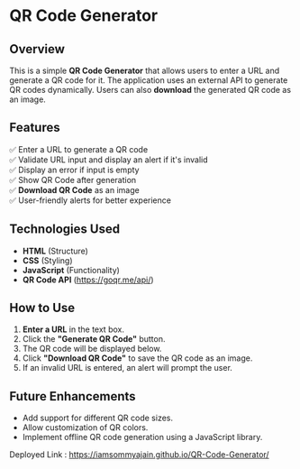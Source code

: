 # QR Code Generator

## Overview
This is a simple **QR Code Generator** that allows users to enter a URL and generate a QR code for it. The application uses an external API to generate QR codes dynamically. Users can also **download** the generated QR code as an image.

## Features
✅ Enter a URL to generate a QR code  
✅ Validate URL input and display an alert if it's invalid  
✅ Display an error if input is empty  
✅ Show QR Code after generation  
✅ **Download QR Code** as an image  
✅ User-friendly alerts for better experience  

## Technologies Used
- **HTML** (Structure)
- **CSS** (Styling)
- **JavaScript** (Functionality)
- **QR Code API** (https://goqr.me/api/)

## How to Use
1. **Enter a URL** in the text box.
2. Click the **"Generate QR Code"** button.
3. The QR code will be displayed below.
4. Click **"Download QR Code"** to save the QR code as an image.
5. If an invalid URL is entered, an alert will prompt the user.

## Future Enhancements
- Add support for different QR code sizes.
- Allow customization of QR colors.
- Implement offline QR code generation using a JavaScript library.

Deployed Link : https://iamsommyajain.github.io/QR-Code-Generator/
